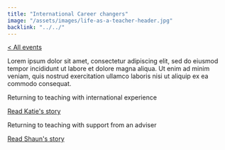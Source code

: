 ```yaml
---
title: "International Career changers"
image: "/assets/images/life-as-a-teacher-header.jpg"
backlink: "../../"
---
```


<div class="content-wrapper">
    <div class="content__right">
    </div>
    <div class="content__left">
        <p>
            <a href="/life-as-a-teacher/my-story-into-teaching/index">< All events</a>
        </p>
        <p>
            Lorem ipsum dolor sit amet, consectetur adipiscing elit, sed do eiusmod tempor incididunt ut labore et dolore magna aliqua. Ut enim ad minim veniam, quis nostrud exercitation ullamco laboris nisi ut aliquip ex ea commodo consequat.
        </p>
    </div>
</div>

<div class="more-stories">
    <div class="more-stories__thumbs">
        <div class="more-stories__thumbs__thumb">
            <a href="/life-as-a-teacher/my-story-into-teaching/international-career-changers/returning-to-teaching-with-international-experience">
                <div class="more-stories__thumbs__thumb__img" style="background-image:url('/assets/images/stories/stories-katie.png')"></div>
            </a>
            <div class="more-stories__thumbs__thumb__content">
                <p>Returning to teaching with international experience</p>
                <a class="git-link" href="/life-as-a-teacher/my-story-into-teaching/international-career-changers/returning-to-teaching-with-international-experience">Read Katie's story  <i class="fas fa-chevron-right"></i></a>
            </div>
        </div>
        <div class="more-stories__thumbs__thumb">
            <a href="/life-as-a-teacher/my-story-into-teaching/international-career-changers/returning-to-teaching-with-support-from-an-adviser">
                <div class="more-stories__thumbs__thumb__img" style="background-image:url('/assets/images/stories/stories-shaun.jpg')"></div>
            </a>
            <div class="more-stories__thumbs__thumb__content">
                <p>Returning to teaching with support from an adviser</p>
                <a class="git-link" href="/life-as-a-teacher/my-story-into-teaching/international-career-changers/returning-to-teaching-with-support-from-an-adviser">Read Shaun's story  <i class="fas fa-chevron-right"></i></a>
            </div>
        </div>
    </div>
</div>
